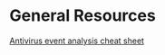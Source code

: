 # General Resources

[Antivirus event analysis cheat sheet](https://www.nextron-systems.com/wp-content/uploads/2021/08/Antivirus_Event_Analysis_CheatSheet_1.8.2.pdf)
